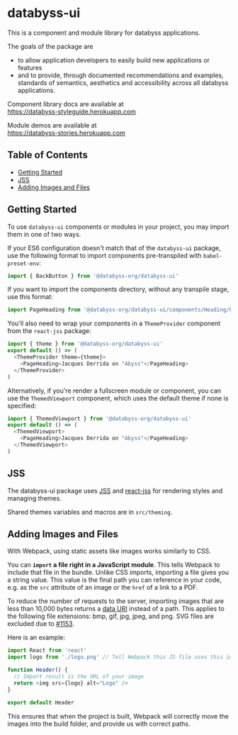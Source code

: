 # databyss-ui

This is a component and module library for databyss applications.

The goals of the package are

- to allow application developers to easily build new applications or features
- and to provide, through documented recommendations and examples, standards of semantics, aesthetics and accessibility across all databyss applications.

Component library docs are available at  
https://databyss-styleguide.herokuapp.com

Module demos are available at  
https://databyss-stories.herokuapp.com

## Table of Contents

- [Getting Started](#getting-started)
- [JSS](#jss)
- [Adding Images and Files](#adding-images-and-files)

## Getting Started

To use `databyss-ui` components or modules in your project, you may import them in one of two ways.

If your ES6 configuration doesn't match that of the `databyss-ui` package, use the following format to import components pre-transpiled with `babel-preset-env`:

```js
import { BackButton } from '@databyss-org/databyss-ui'
```

If you want to import the components directory, without any transpile stage, use this format:

```js
import PageHeading from '@databyss-org/databyss-ui/components/Heading/PageHeading'
```

You'll also need to wrap your components in a `ThemeProvider` component from the `react-jss` package:

```js
import { theme } from '@databyss-org/databyss-ui'
export default () => (
  <ThemeProvider theme={theme}>
    <PageHeading>Jacques Derrida on "Abyss"</PageHeading>
  </ThemeProvider>
)
```

Alternatively, if you're render a fullscreen module or component, you can use the `ThemedViewport` component, which uses the default theme if none is specified:

```js
import { ThemedViewport } from '@databyss-org/databyss-ui'
export default () => (
  <ThemedViewport>
    <PageHeading>Jacques Derrida on "Abyss"</PageHeading>
  </ThemedViewport>
)
```

## JSS

The databyss-ui package uses [JSS](http://cssinjs.org) and [react-jss](https://github.com/cssinjs/react-jss) for rendering styles and managing themes.

Shared themes variables and macros are in `src/theming`.

## Adding Images and Files

With Webpack, using static assets like images works similarly to CSS.

You can **`import` a file right in a JavaScript module**. This tells Webpack to include that file in the bundle. Unlike CSS imports, importing a file gives you a string value. This value is the final path you can reference in your code, e.g. as the `src` attribute of an image or the `href` of a link to a PDF.

To reduce the number of requests to the server, importing images that are less than 10,000 bytes returns a [data URI](https://developer.mozilla.org/en-US/docs/Web/HTTP/Basics_of_HTTP/Data_URIs) instead of a path. This applies to the following file extensions: bmp, gif, jpg, jpeg, and png. SVG files are excluded due to [#1153](https://github.com/facebookincubator/create-react-app/issues/1153).

Here is an example:

```js
import React from 'react'
import logo from './logo.png' // Tell Webpack this JS file uses this image

function Header() {
  // Import result is the URL of your image
  return <img src={logo} alt="Logo" />
}

export default Header
```

This ensures that when the project is built, Webpack will correctly move the images into the build folder, and provide us with correct paths.
